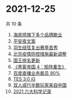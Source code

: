 # 2021-12-25

共 10 条

<!-- BEGIN ZHIHUSEARCH -->
<!-- 最后更新时间 Sat Dec 25 2021 00:13:16 GMT+0800 (China Standard Time) -->
1. [海底捞旗下多个品牌歇业](https://www.zhihu.com/search?q=海底捞)
1. [平安夜文案](https://www.zhihu.com/search?q=平安夜)
1. [羽生结弦复出赛季首秀](https://www.zhihu.com/search?q=羽生结弦)
1. [北京疫情防控措施最新调整](https://www.zhihu.com/search?q=北京疫情防控措施)
1. [国王排名更新](https://www.zhihu.com/search?q=国王排名)
1. [《黑客帝国 4：矩阵重生》](https://www.zhihu.com/search?q=黑客帝国4)
1. [百度直播业务裁员 90%](https://www.zhihu.com/search?q=百度裁员)
1. [TES 3:0 iG](https://www.zhihu.com/search?q=tes)
1. [双人成行半数玩家来自中国](https://www.zhihu.com/search?q=双人成行)
1. [2021 六大科学记录](https://www.zhihu.com/search?q=六大科学记录)
<!-- END ZHIHUSEARCH -->
